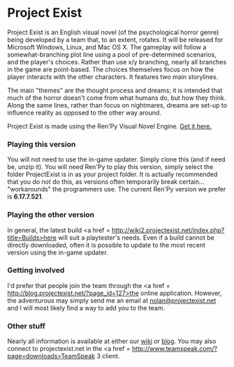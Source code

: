 Project Exist
=============

Project Exist is an English visual novel (of the psychological horror genre) being developed by a team that, to an extent, rotates. It will be released for Microsoft Windows, Linux, and Mac OS X. The gameplay will follow a somewhat-branching plot line using a pool of pre-determined scenarios, and the player's choices. Rather than use x/y branching, nearly all branches in the game are point-based. The choices themselves focus on how the player interacts with the other characters. It features two main storylines.

The main "themes" are the thought process and dreams; it is intended that much of the horror doesn't come from what humans do, but how they think. Along the same lines, rather than focus on nightmares, dreams are set-up to influence reality as opposed to the other way around.

Project Exist is made using the Ren'Py Visual Novel Engine. <a href = http://renpy.org/>Get it here.</a>

### Playing this version
You will not need to use the in-game updater. Simply clone this (and if need be, unzip it). You will need Ren'Py to play this version, simply select the folder ProjectExist is in as your project folder. It is actually recommended that you do not do this, as versions often temporarily break certain... "workarounds" the programmers use. The current Ren'Py version we prefer is <b>6.17.7.521</b>.

### Playing the other version
In general, the latest build <a href = http://wiki2.projectexist.net/index.php?title=Builds>here</a> will suit a playtester's needs. Even if a build cannot be directly downloaded, often it is possible to update to the most recent version using the in-game updater.

### Getting involved
I'd prefer that people join the team through the <a href = http://blog.projectexist.net/?page_id=127>the online application</a>. However, the adventurous may simply send me an email at nolan@projectexist.net and I will most likely find a way to add you to the team.

### Other stuff
Nearly all information is available at either our <a href = http://wiki2.projectexist.net/>wiki</a> or <a href = http://blog.projectexist.net/>blog</a>. You may also connect to projectexist.net in the <a href = http://www.teamspeak.com/?page=downloads>TeamSpeak 3 client</a>.
